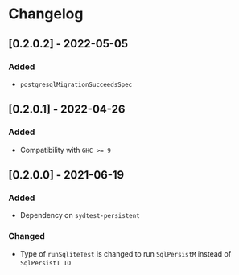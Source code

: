 # Changelog

## [0.2.0.2] - 2022-05-05

### Added

* `postgresqlMigrationSucceedsSpec`

## [0.2.0.1] - 2022-04-26

### Added

* Compatibility with `GHC >= 9`

## [0.2.0.0] - 2021-06-19

### Added

* Dependency on `sydtest-persistent`

### Changed

* Type of `runSqliteTest` is changed to run `SqlPersistM` instead of `SqlPersistT IO`
